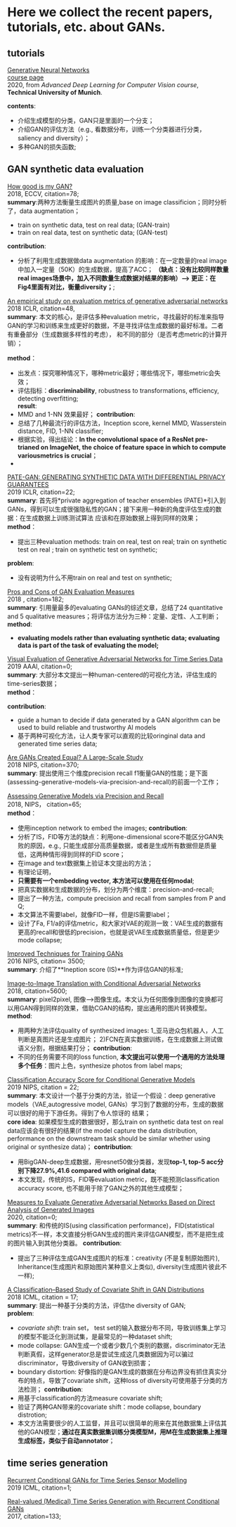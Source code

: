 
# Here we collect the recent papers, tutorials, etc. about GANs.

## tutorials
[Generative Neural Networks](https://dvl.in.tum.de/slides/adl4cv-ss20/5-GANs-1.pdf)<br>
[course page](https://dvl.in.tum.de/teaching/adl4cv-ss20/)<br>
2020, from  *Advanced Deep Learning for Computer Vision course*, **Technical University of Munich**. <br>

**contents**: <br>
- 介绍生成模型的分类，GAN只是里面的一个分支；
- 介绍GAN的评估方法（e.g., 看数据分布，训练一个分类器进行分类，saliency and diversity）；
- 多种GAN的损失函数;






## GAN synthetic data evaluation
[How good is my GAN?](https://eccv2018.org/openaccess/content_ECCV_2018/papers/Konstantin_Shmelkov_How_good_is_ECCV_2018_paper.pdf)<br>
2018, ECCV,   citation=78; <br>
**summary**:两种方法衡量生成图片的质量,base on image classificion；同时分析了，data augmentation；<br>
- train on synthetic data, test on real data; (GAN-train)
- train on real data, test on synthetic data; (GAN-test)

**contribution**:<br>
- 分析了利用生成数据做data augmentation 的影响：在一定数量的real image中加入一定量（50K）的生成数据，提高了ACC；
**（缺点：没有比较同样数量real images场景中，加入不同数量生成数据对结果的影响）--> 更正：在Fig4里面有对比，衡量diversity；**;


[An empirical study on evaluation metrics of generative adversarial networks](https://arxiv.org/pdf/1806.07755.pdf)<br>
2018 ICLR, citation=48, <br>
**summary**: 本文的核心，是评估多种evaluation metric，寻找最好的标准来指导GAN的学习和训练来生成更好的数据，不是寻找评估生成数据的最好标准。二者有重叠部分（生成数据多样性的考虑），
和不同的部分（是否考虑metric的计算开销）；

**method**：<br>
- 出发点：探究哪种情况下，哪种metric最好；哪些情况下，哪些metric会失效；
- 评估指标：**discriminability**, robustness to transformations, efficiency, detecting overfitting; <br> 
**result**: <br>
- MMD and 1-NN 效果最好；
**contribution**: <br>
- 总结了几种最流行的评估方法，Inception score, kernel MMD, Wasserstein distance, FID, 1-NN classifier; 
- 根据实验，得出结论：**In the convolutional space of a ResNet pre-trianed on ImageNet, the choice of feature space in which to compute variousmetrics is crucial**； 
- 

[PATE-GAN: GENERATING SYNTHETIC DATA WITH DIFFERENTIAL PRIVACY GUARANTEES](https://openreview.net/pdf?id=S1zk9iRqF7)<br>
2019 ICLR, citation=22; <br>
**summary**: 首先将*private aggregation of teacher ensembles (PATE)*引入到GANs，得到可以生成很强隐私性的GAN；接下来用一种新的角度评估生成的数据：在生成数据上训练测试算法
应该和在原始数据上得到同样的效果；<br>
**method**：<br>
- 提出三种evaluation methods: train on real, test on real; train on synthetic test on real ; train on synthetic test on synthetic; 

**problem**: <br>
- 没有说明为什么不用train on real and test on synthetic; <br>


[Pros and Cons of GAN Evaluation Measures](https://arxiv.org/pdf/1802.03446.pdf)<br>
2018 , citation=182; <br>
**summary**: 引用量最多的evaluating GANs的综述文章，总结了24 quantitative and 5 qualitative measures；将评估方法分为三种：定量、定性、人工判断；<br>
**method**: <br>
- **evaluating models rather than evaluating synthetic data; evaluating data is part of the task of evaluating the model;**



[Visual Evaluation of Generative Adversarial Networks for Time Series Data](https://arxiv.org/pdf/2001.00062.pdf)<br>
2019 AAAI, citation=0; <br>
**summary**: 大部分本文提出一种human-centered的可视化方法，评估生成的time-series数据；<br>
**method**： 

**contribution**: <br>
- guide a human to decide if data generated by a GAN algorithm can be used to build reliable and trustworthy AI models
- 基于两种可视化方法，让人类专家可以直观的比较oringinal data and generated time series data; 


[Are GANs Created Equal? A Large-Scale Study](https://papers.nips.cc/paper/7350-are-gans-created-equal-a-large-scale-study.pdf)<br>
2018 NIPS, citation=370; <br>
**summary**: 提出使用三个维度precision recall f1衡量GAN的性能；是下面(assessing-generative-models-via-precision-and-recall)的前面一个工作； <br>



[Assessing Generative Models via Precision and Recall](https://papers.nips.cc/paper/7769-assessing-generative-models-via-precision-and-recall.pdf)<br>
2018, NIPS， citation=65; <br>
**method**：<br>
- 使用inception network to embed the images;
**contribution**: <br>
- 分析了IS，FID等方法的缺点：利用one-dimensional score不能区分GAN失败的原因，e.g., 只能生成部分高质量数据，或者是生成所有数据但是质量低，这两种情形得到同样的FID score；
- 在image and text数据集上验证本文提出的方法；
- 有理论证明，
- **只需要有一个embedding vector, 本方法可以使用在任何modal**; 
- 把真实数据和生成数据的分布，划分为两个维度：precision-and-recall; 
- 提出了一种方法，compute precision and recall from samples from P and Q; 
- 本文算法不需要label，就像FID一样，但是IS需要label；
- 设计了Fa, F1/a的评估metric，和大家对VAE的观测一致：VAE生成的数据有更高的recall和很低的precision，也就是说VAE生成数据质量低，但是更少mode collapse; <br>


[Improved Techniques for Training GANs](https://arxiv.org/abs/1606.03498)<br>
2016 NIPS, citation= 3500; <br>
**summary**: 介绍了**Ineption score (IS)**作为评估GAN的标准;<br>

[Image-to-Image Translation with Conditional Adversarial Networks](https://arxiv.org/pdf/1611.07004.pdf)<br>
2018, citation=5600; <br>
**summary**: pixel2pixel, 图像-->图像生成。本文认为任何图像到图像的变换都可以用GAN得到同样的效果，借助CGAN的结构，提出通用的图片转换模型。
**method**: <br>
- 用两种方法评估quality of synthesized images: 1_亚马逊众包机器人，人工判断是真图片还是生成图片； 2)FCN在真实数据训练，在生成数据上测试做语义分割，根据结果打分；
**contribution**: <br>
- 不同的任务需要不同的loss function, **本文提出可以使用一个通用的方法处理多个任务**：图片上色，synthesize photos from label maps;

[Classification Accuracy Score for Conditional Generative Models](https://papers.nips.cc/paper/9393-classification-accuracy-score-for-conditional-generative-models.pdf)<br>
2019 NIPS, citation = 22; <br>
**summary**: 本文设计一个基于分类的方法，验证一个假设：deep generative models（VAE,autogressive model, GANs）学习到了数据的分布，生成的数据可以很好的用于下游任务。得到了令人惊讶的
结果；<br>
**core idea**: 如果模型生成的数据很好，那么train on synthetic data test on real data应该会有很好的结果(if the model capture the data distribution, performance on the downstream
task should be similar whether using original or synthesize data)；
**contribution**: <br>
- 用BigGAN-deep生成数据，用resnet50做分类器，发现**top-1, top-5 acc分别下降27.9%,41.6 compared with original data**;
- 本文发现，传统的IS，FID等evaluation metric，既不能预测classification accuracy score, 也不能用于除了GAN之外的其他生成模型；

[Measures to Evaluate Generative Adversarial Networks Based on Direct Analysis of Generated Images](https://arxiv.org/ftp/arxiv/papers/2002/2002.12345.pdf)<br>
2020, citation=0; <br>
**summary**: 和传统的IS(using classification performance)，FID(statistical metrics)不一样，本文直接分析GAN生成的图片来评估GAN模型，而不是把生成的图片输入到其他分类器。
**contribution**: <br>
- 提出了三种评估生成GAN生成图片的标准：creativity (不是复制原始图片), Inheritance(生成图片和原始图片某种意义上类似), diversity(生成图片彼此不一样); 

[A Classification–Based Study of Covariate Shift in GAN Distributions](http://proceedings.mlr.press/v80/santurkar18a/santurkar18a.pdf)<br>
2018 ICML,  citation = 17; <br>
**summary**: 提出一种基于分类的方法，评估the diversity of GAN; <br>
**problem**: <br>
- *covariate shift*: train set， test set的输入数据分布不同，导致训练集上学习的模型不能泛化到测试集，是最常见的一种dataset shift; 
- mode collapse: GAN生成一个或者少数几个类别的数据，discriminator无法判断真假，这样generator总是尝试生成这几类数据因为可以骗过discriminator，导致diversity of GAN收到损害；
- boundary distortion: 好像指的是GAN生成的数据在分布边界没有抓住真实分布的特点，导致了covariate shift，这种loss of diversity可使用基于分类的方法检测；
**contribution**: <br>
- 用基于classification的方法measure covariate shift;
- 验证了两种GAN带来的covariate shift：mode collapse, boundary distrotion;  
- 本文方法需要很少的人工监督，并且可以很简单的用来在其他数据集上评估其他的GAN模型；**通过在真实数据集训练分类模型M，用M在生成数据集上推理生成标签，类似于自动annotator**；
## time series generation

[Recurrent Conditional GANs for Time Series Sensor Modelling](http://roseyu.com/time-series-workshop/submissions/2019/timeseries-ICML19_paper_2.pdf)<br>
2019 ICML, citation=1; <br>


[Real-valued (Medical) Time Series Generation with Recurrent Conditional GANs](https://arxiv.org/abs/1706.02633)<br>
2017,   citation=133; <br>










